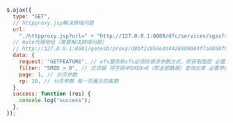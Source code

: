<!--
 * @Author: wuhaoyuan
 * @Date: 2022-07-06 09:22:29
 * @LastEditTime: 2022-07-06 09:58:05
 * @LastEditors: wuhaoyuan
 * @Description: 
 * @FilePath: /blog/SuperMap/对于WFS服务封装的SGSSFS服务查询参数说明.md
-->
```js
$.ajax({
  type: "GET",
  // httpproxy.jsp解决跨域问题
  url:
    "./httpproxy.jsp?url=" + "http://127.0.0.1:8080/dfc/services/sgssfs/2429", // 此处为DM保存原始地址
  // mule代理地址（需要解决跨域问题）
  // http://127.0.0.1:8081/geoesb/proxy/d8bf2c050e3d4428800004f7a4868f01/886e60bb7e014f22a707de23e6f6505d
  data: {
    request: "GETFEATURE", // wfs服务和sfs必须的请求参数方式，即获取图层 必要参数
    filter: "SMID > 0", // 过滤器 将字段中SMID>0（即全部数据）查询出来 必要参数
    page: 1, // 分页参数
    rp: 10, // 分页参数 每一页展示的条数
  },
  success: function (res) {
    console.log("success");
  },
});
```
